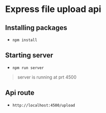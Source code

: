 # Express file upload api

## Installing packages

- `npm install`

## Starting server

- `npm run server`

> server is running at prt 4500

## Api route

- `http://localhost:4500/upload`
